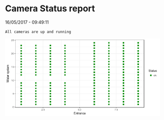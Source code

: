 Camera Status report
================
16/05/2017 - 09:49:11

    All cameras are up and running

![](camreport_files/figure-markdown_github/unnamed-chunk-2-1.png)
